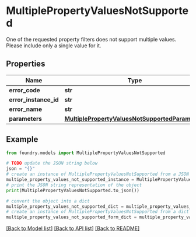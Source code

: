 # MultiplePropertyValuesNotSupported

One of the requested property filters does not support multiple values. Please include only a single value for it.

## Properties

Name | Type | Description | Notes
------------ | ------------- | ------------- | -------------
**error_code** | **str** |  |
**error_instance_id** | **str** |  | \[optional\]
**error_name** | **str** |  |
**parameters** | [**MultiplePropertyValuesNotSupportedParameters**](MultiplePropertyValuesNotSupportedParameters.md) |  |

## Example

```python
from foundry.models import MultiplePropertyValuesNotSupported

# TODO update the JSON string below
json = "{}"
# create an instance of MultiplePropertyValuesNotSupported from a JSON string
multiple_property_values_not_supported_instance = MultiplePropertyValuesNotSupported.from_json(json)
# print the JSON string representation of the object
print(MultiplePropertyValuesNotSupported.to_json())

# convert the object into a dict
multiple_property_values_not_supported_dict = multiple_property_values_not_supported_instance.to_dict()
# create an instance of MultiplePropertyValuesNotSupported from a dict
multiple_property_values_not_supported_form_dict = multiple_property_values_not_supported.from_dict(multiple_property_values_not_supported_dict)
```

[\[Back to Model list\]](../README.md#documentation-for-models) [\[Back to API list\]](../README.md#documentation-for-api-endpoints) [\[Back to README\]](../README.md)
